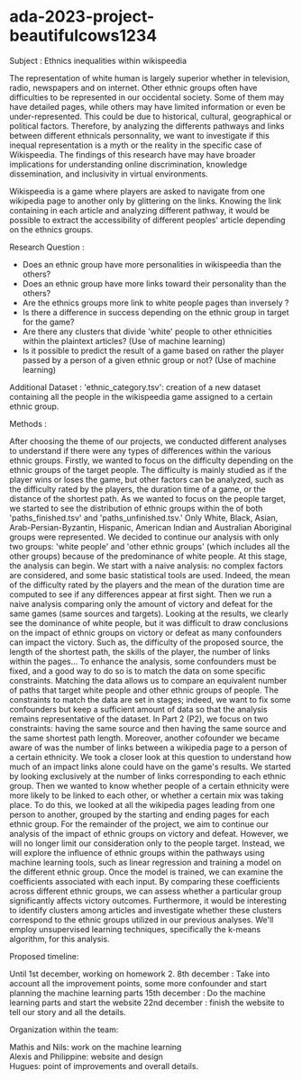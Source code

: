 # ada-2023-project-beautifulcows1234

Subject : Ethnics inequalities within wikispeedia

The representation of white human is largely superior whether in television, radio, newspapers and on internet. Other ethnic groups often have difficulties to be represented in our occidental society. Some of them may have detailed pages, while others may have limited information or even be under-represented. This could be due to historical, cultural, geographical or political factors. Therefore, by analyzing the differents pathways and links between different ethnicals personnality, we want to investigate if this inequal representation is a myth or the reality in the specific case of Wikispeedia. The findings of this research have may have broader implications for understanding online discrimination, knowledge dissemination, and inclusivity in virtual environments.

Wikispeedia is a game where players are asked to navigate from one wikipedia page to another only by glittering on the links. Knowing the link containing in each article and analyzing different pathway, it would be possible to extract the accessibility of different peoples' article depending on the ethnics groups.

Research Question :

- Does an ethnic group have more personalities in wikispeedia than the others?
- Does an ethnic group have more links toward their personality than the others?
- Are the ethnics groups more link to white people pages than inversely ?
- Is there a difference in success depending on the ethnic group in target for the game?
- Are there any clusters that divide 'white' people to other ethnicities within the plaintext articles? (Use of machine learning)
- Is it possible to predict the result of a game based on rather the player passed by a person of a given ethnic group or not? (Use of machine learning)

Additional Dataset : 'ethnic_category.tsv': creation of a new dataset containing all the people in the wikispeedia game assigned to a certain ethnic group. 

Methods : 

After choosing the theme of our projects, we conducted different analyses to understand if there were any types of differences within the various ethnic groups.
Firstly, we wanted to focus on the difficulty depending on the ethnic groups of the target people. The difficulty is mainly studied as if the player wins or loses the game, but other factors can be analyzed, such as the difficulty rated by the players, the duration time of a game, or the distance of the shortest path. As we wanted to focus on the people target, we started to see the distribution of ethnic groups within the of both 'paths_finished.tsv' and 'paths_unfinished.tsv.' Only White, Black, Asian, Arab-Persian-Byzantin, Hispanic, American Indian and Australian Aboriginal groups were represented. We decided to continue our analysis with only two groups: 'white people' and 'other ethnic groups' (which includes all the other groups) because of the predominance of white people. At this stage, the analysis can begin.
We start with a naive analysis: no complex factors are considered, and some basic statistical tools are used. Indeed, the mean of the difficulty rated by the players and the mean of the duration time are computed to see if any differences appear at first sight. Then we run a naive analysis comparing only the amount of victory and defeat for the same games (same sources and targets). Looking at the results, we clearly see the dominance of white people, but it was difficult to draw conclusions on the impact of ethnic groups on victory or defeat as many confounders can impact the victory. Such as, the difficulty of the proposed source, the length of the shortest path, the skills of the player, the number of links within the pages...
To enhance the analysis, some confounders must be fixed, and a good way to do so is to match the data on some specific constraints. Matching the data allows us to compare an equivalent number of paths that target white people and other ethnic groups of people. The constraints to match the data are set in stages; indeed, we want to fix some confounders but keep a sufficient amount of data so that the analysis remains representative of the dataset. In Part 2 (P2), we focus on two constraints: having the same source and then having the same source and the same shortest path length.
Moreover, another cofounder we became aware of was the number of links between a wikipedia page to a person of a certain ethnicity. We took a closer look at this question to understand how much of an impact links alone could have on the game's results. We started by looking exclusively at the number of links corresponding to each ethnic group. Then we wanted to know whether people of a certain ethnicity were more likely to be linked to each other, or whether a certain mix was taking place. To do this, we looked at all the wikipedia pages leading from one person to another, grouped by the starting and ending pages for each ethnic group.
For the remainder of the project, we aim to continue our analysis of the impact of ethnic groups on victory and defeat. However, we will no longer limit our consideration only to the people target. Instead, we will explore the influence of ethnic groups within the pathways using machine learning tools, such as linear regression and training a model on the different ethnic group. Once the model is trained, we can examine the coefficients associated with each input. By comparing these coefficients across different ethnic groups, we can assess whether a particular group significantly affects victory outcomes. Furthermore, it would be interesting to identify clusters among articles and investigate whether these clusters correspond to the ethnic groups utilized in our previous analyses. We'll employ unsupervised learning techniques, specifically the k-means algorithm, for this analysis.

Proposed timeline: 

Until 1st december, working on homework 2.
8th december : Take into account all the improvement points, some more confounder and start planning the machine learning parts
15th december : Do the machine learning parts and start the website
22nd december : finish the website to tell our story and all the details. 

Organization within the team: 

Mathis and Nils: work on the machine learning  
Alexis and Philippine: website and design  
Hugues: point of improvements and overall details.  